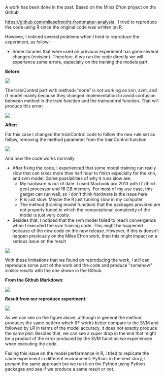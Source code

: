 A work has been done in the past. Based on the Miles Efron project on the Github

https://github.com/milesefron/ht-frontmatter-analysis , I tried to reproduce the code using R since the original code was written on R.

However, I noticed several problems when I tried to reproduce the experiment, as follow:

-   Some libraries that were used on previous experiment has gone several changes (revision). Therefore, if we run the code directly we will experience some errors, especially on the training the models part. 

**Before**:

![](https://storage.googleapis.com/slite-api-files-production/files/7a76b803-b41b-4d25-931a-fc69c47ca91f/image.png)

The trainControl part with method="none" is not working on knn, svm, and rf model mainly because they changed implementation to avoid confusion between method in the train function and the traincontrol function. That will produce this error:

![](https://storage.googleapis.com/slite-api-files-production/files/493304de-1881-4b2e-baf6-1008d10d3fcc/image.png)

**After:**

For this case I changed the trainControl code to follow the new rule set as follow, removing the method parameter from the trainControl function

![](https://storage.googleapis.com/slite-api-files-production/files/a928de65-3ce3-43c9-b53b-a8b5ddbda18c/image.png)

And now the code works normally

-   After fixing the code, I experienced that some model training run really slow that can takes more than half hour to finish especially for the knn, and svm model. Some possibilities of why it runs slow are:
    -   My hardware is out of date: I used Macbook pro 2013 with I7 (third gen) processor and 16 GB memory. For most of my use case, this gadget can run well, so I don't think hardware is the issue here
    -   R is just slow: Maybe the R just running slow in my computer
    -   The method (training model function) that the packages provided are not properly tuned in which the computational complexity of the model is just very costly. 
-   Besides that, I noticed that the svm model failed to reach convergence when I executed the svm training code. This might be happened because of the new code on the new release. However, if this is doesn't happen previously on the Miles Efron work, then this might impact on a serious issue on the result

![](https://storage.googleapis.com/slite-api-files-production/files/bc3abbf2-da29-4a6f-8ece-364964111fc2/image.png)

With these limitations that we found on reproducing the work, I still can reproduce some part of the work and the code and produce "somehow" similar results with the one shown in the Github.

**From the Github Markdown:**

![](https://storage.googleapis.com/slite-api-files-production/files/e17d5ba4-31c1-437d-946b-46da4cfde2dd/image.png)

**Result from our reproduce experiment:**

![](https://storage.googleapis.com/slite-api-files-production/files/8f75450b-27f6-4e1f-aec4-c74ea6df8eee/image.png)

As we can see on the figure above, although in general the method produces the same pattern which RF works better compare to the SVM and followed by LR in terms of the model accuracy, it does not exactly produce the same plot. Besides that, we can see a super drop in the end that might be a product of the error produced by the SVM function we experienced when executing the code.

Facing this issue on the model performance in R, I tried to replicate the same experiment in different environment: Python. in the next story, I present the same approach but we run it on  the Python using Python packages and see if we produce a same result or not.
